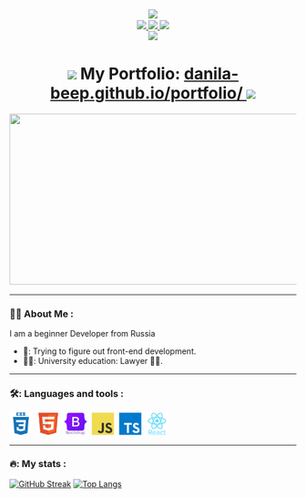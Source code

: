 <div id="header" align="center">
  <img src="https://media.giphy.com/media/bGgsc5mWoryfgKBx1u/giphy.gif" width="110"/>

  <div id="badges">
    <a href="#">
      <img src ="https://img.shields.io/badge/-Vkontakte-003f5c?style=for-the-badge&logo=Vk"/>
    </a>
    <a href="#">
      <img src ="https://img.shields.io/badge/-Telegram-0088cc?style=for-the-badge&logo=Telegram"/>
    </a>
    <a href="#">
      <img src ="https://img.shields.io/badge/-Instagram-e4405f?style=for-the-badge&logo=instagram&logoColor=white"/>
    </a>
  </div>
  <img src="https://komarev.com/ghpvc/?username=danila-beep"/>
  <h1>
    <img src="https://media.giphy.com/media/l4FGI8GoTL7N4DsyI/giphy.gif" width="30px"/>
    My Portfolio: 
    <a href="https://danila-beep.github.io/portfolio/">
      danila-beep.github.io/portfolio/
    </a>
    <img src="https://media.giphy.com/media/l4FGI8GoTL7N4DsyI/giphy.gif" width="30px"/>
  </h1>
</div>

<div align="center">
  <img src="https://media.giphy.com/media/f3iwJFOVOwuy7K6FFw/giphy.gif" width="600px" height="300px"/>
</div>

---
### :man_technologist: About Me :
I am a beginner Developer from Russia
- 🔭: Trying to figure out front-end development.
- 👨‍🎓: University education: Lawyer 👨‍⚖️.

---
### 🛠️: Languages and tools :

<div>
  <img src="https://github.com/devicons/devicon/blob/master/icons/css3/css3-plain-wordmark.svg"  title="CSS3" alt="CSS" width="40" height="40"/>&nbsp;
  <img src="https://github.com/devicons/devicon/blob/master/icons/html5/html5-original.svg" title="HTML5" alt="HTML" width="40" height="40"/>&nbsp;
  <img src="https://github.com/devicons/devicon/blob/master/icons/bootstrap/bootstrap-original-wordmark.svg" title="Bootstrap" alt="Bootstrap" width="40" height="40"/>&nbsp;
  <img src="https://github.com/devicons/devicon/blob/master/icons/javascript/javascript-original.svg" title="JavaScript" alt="JavaScript" width="40" height="40"/>&nbsp;
  <img src="https://github.com/devicons/devicon/blob/master/icons/typescript/typescript-original.svg" title="TypeScript" alt="TypeScript" width="40" height="40"/>&nbsp;
  <img src="https://github.com/devicons/devicon/blob/master/icons/react/react-original-wordmark.svg" title="React" alt="React" width="40" height="40"/>&nbsp;
</div>

---
### 🔥: My stats :
[![GitHub Streak](http://github-readme-streak-stats.herokuapp.com?user=danila-beep&theme=dark&background=000000)](https://git.io/streak-stats)
[![Top Langs](https://github-readme-stats.vercel.app/api/top-langs/?username=danila-beep&layout=compact&theme=vision-friendly-dark)](https://github.com/anuraghazra/github-readme-stats)
